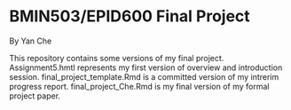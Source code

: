 # BMIN503/EPID600 Final Project
By Yan Che

This repository contains some versions of my final project.
Assignment5.hmtl represents my first version of overview and introduction session.
final_project_template.Rmd is a committed version of my intrerim progress report.
final_project_Che.Rmd is my final version of my formal project paper.
